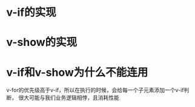 # v-if的实现

# v-show的实现

# v-if和v-show为什么不能连用
v-for的优先级高于v-if，所以在执行的时候，会给每一个子元素添加一个v-if判断，
很大可能与我们业务逻辑相悖，且消耗性能